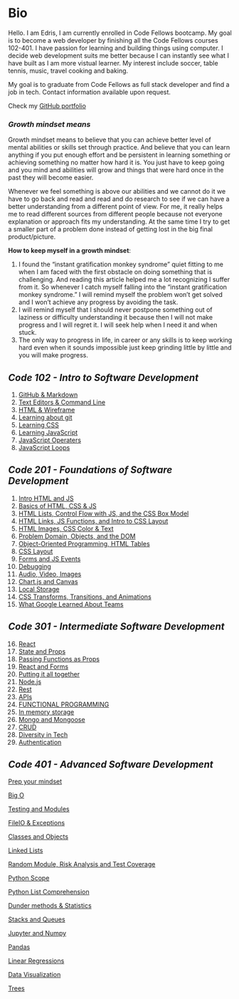 # Bio

Hello. I am Edris, I am currently enrolled in Code Fellows bootcamp. My goal is to become a web developer by finishing all the Code Fellows courses 102-401. I have passion for learning and building things using computer. I decide web development suits me better because I can instantly see what I have built as I am more vistual learner.
My interest include soccer, table tennis, music, travel cooking and baking.

My goal is to graduate from Code Fellows as full stack developer and find a job in tech.
Contact information available upon request.

Check my [ GitHub portfolio](https://github.com/Fadab2/)

### **_Growth mindset means_**

Growth mindset means to believe that you can achieve better level of mental abilities or skills set through practice. And believe that you can learn anything if you put enough effort and be persistent in learning something or achieving something no matter how hard it is. You just have to keep going and you mind and abilities will grow and things that were hard once in the past they will become easier.

Whenever we feel something is above our abilities and we cannot do it we have to go back and read and read and do research to see if we can have a better understanding from a different point of view. For me, it really helps me to read different sources from different people because not everyone explanation or approach fits my understanding. At the same time I try to get a smaller part of a problem done instead of getting lost in the big final product/picture.

**How to keep myself in a growth mindset**:

1. I found the “instant gratification monkey syndrome” quiet fitting to me when I am faced with the first obstacle on doing something that is challenging. And reading this article helped me a lot recognizing I suffer from it. So whenever I catch myself falling into the “instant gratification monkey syndrome.” I will remind myself the problem won’t get solved and I won’t achieve any progress by avoiding the task.
2. I will remind myself that I should never postpone something out of laziness or difficulty understanding it because then I will not make progress and I will regret it. I will seek help when I need it and when stuck.
3. The only way to progress in life, in career or any skills is to keep working hard even when it sounds impossible just keep grinding little by little and you will make progress.

## **_Code 102 - Intro to Software Development_**

1. [GitHub & Markdown](topics-summary.md)
2. [Text Editors & Command Line](coding-tools.md)
3. [HTML & Wireframe](html-wireframe.md)
4. [Learning about git](reading-git.md)
5. [Learning CSS](learning-css.md)
6. [Learning JavaScript](learning-js.md)
7. [JavaScript Operaters](js-operators.md)
8. [JavaScript Loops](js-loops.md)

## **_Code 201 - Foundations of Software Development_**

1.  [Intro HTML and JS](class-01.md)
2.  [Basics of HTML, CSS & JS](class-02.md)
3.  [HTML Lists, Control Flow with JS, and the CSS Box Model](class-03.md)
4.  [HTML Links, JS Functions, and Intro to CSS Layout](class-04.md)
5.  [HTML Images, CSS Color & Text](class-05.md)
6.  [Problem Domain, Objects, and the DOM](class-06.md)
7.  [Object-Oriented Programming, HTML Tables](class-07.md)
8.  [CSS Layout](class-08.md)
9.  [Forms and JS Events](class-09.md)
10. [Debugging](class-10.md)
11. [Audio, Video, Images](class-11.md)
12. [Chart.js and Canvas](class-12.md)
13. [Local Storage](class-13.md)
14. [ CSS Transforms, Transitions, and Animations](class-14.md)
15. [What Google Learned About Teams](class-14b.md)

## **_Code 301 - Intermediate Software Development_**

16. [React](react.md)
17. [State and Props](stateAndProps.md)
18. [Passing Functions as Props](PassingFunctionsAsProps.md)
19. [React and Forms](reactAnForms.md)
20. [Putting it all together](week1-summary.md)
21. [Node.js](node.js.md)
22. [Rest](rest.md)
23. [APIs](apis.md)
24. [FUNCTIONAL PROGRAMMING](functional-programming.md)
25. [In memory storage](In-memory-storage.md)
26. [Mongo and Mongoose](Mongo-and-Mongoose.md)
27. [CRUD](crud.md)
28. [Diversity in Tech](diversity-and-inclusion.md)
29. [Authentication](authentication.md)

## **_Code 401 - Advanced Software Development_**

[Prep your mindset](mindset-prep.md)

[Big O](class01.md)

[Testing and Modules](testing-and-modules.md)

[FileIO & Exceptions](fileio-exceptions.md)

[Classes and Objects](classes-objects.md)

[Linked Lists](linked-lists.md)

[Random Module, Risk Analysis and Test Coverage](class06.md)

[Python Scope](class-07-scope.md)

[Python List Comprehension](class-08-list.md)

[Dunder methods & Statistics](class-09-dunder.md)

[Stacks and Queues](class-10-stacks-queues.md)

[Jupyter and Numpy](class-11-jupyter-numpy.md)

[Pandas](class-12-pandas.md)

[Linear Regressions](calss13-linear-regressions.md)

[Data Visualization](class14-data-visualization.md)

[Trees](trees.md)
